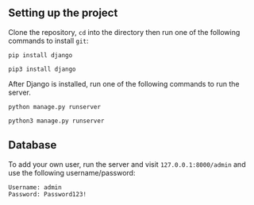 ## Setting up the project

Clone the repository, `cd` into the directory then run one of the following commands to install `git`:

```
pip install django
```

```
pip3 install django
```

After Django is installed, run one of the following commands to run the server.

```
python manage.py runserver
```

```
python3 manage.py runserver
```

## Database
To add your own user, run the server and visit `127.0.0.1:8000/admin` and use the following username/password:

```
Username: admin
Password: Password123!
```
